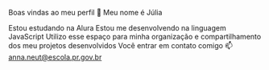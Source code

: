 Boas vindas ao meu perfil 🖤
Meu nome é Júlia

Estou estudando na Alura
Estou me desenvolvendo na linguagem JavaScript
Utilizo esse espaço para minha organização e compartilhamento dos meu projetos desenvolvidos
Você entrar em contato comigo 📫
anna.neut@escola.pr.gov.br

